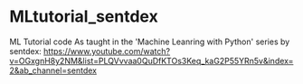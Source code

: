# MLtutorial_sentdex
ML Tutorial code
As taught in the 'Machine Leanring with Python' series by sentdex:
 https://www.youtube.com/watch?v=OGxgnH8y2NM&list=PLQVvvaa0QuDfKTOs3Keq_kaG2P55YRn5v&index=2&ab_channel=sentdex
